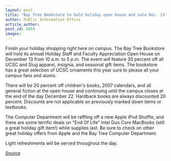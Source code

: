 ```yaml
---
layout: post
title: "Bay Tree Bookstore to hold holiday open house and sale Dec. 13"
author: Public Information Office
article_author: 
post_id: 8459
images:
---
```


<a name="content" id="content"></a>
<p>
  Finish your holiday shopping right here on campus. The Bay Tree Bookstore will hold its annual Holiday Staff and Faculty Appreciation Open House on December 13 from 10 a.m. to 5 p.m. The event will feature 20 percent off all UCSC and Slug apparel, insignia, and seasonal gift items. The bookstore has a great selection of UCSC ornaments this year sure to please all your campus fans and alums.
</p>
<p>
  There will be 20 percent off children's books, 2007 calendars, and all general fiction at the open house and continuing until the campus closes at the end of the day December 22. Hardback books are always discounted 20 percent. Discounts are not applicable on previously marked down items or textbooks.
</p>
<p>
  The Computer Department will be raffling off a new Apple iPod Shuffle, and there are some terrific deals on "End Of Life" Intel Duo Core MacBooks (still a great holiday gift item!) while supplies last. Be sure to check on other great holiday offers from Apple and the Bay Tree Computer Department.
</p>
<p>
  Light refreshments will be served throughout the day.
</p>
<p><a href="http://www1.ucsc.edu/currents/06-07/12-11/brief-bookstore.asp" title="Permalink to brief-bookstore">Source</a></p>
